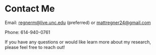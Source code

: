 # Contact Me

Email: regnerm@live.unc.edu (preferred) or mattregner24@gmail.com

Phone: 614-940-0761

If you have any questions or would like learn more about my research, please feel free to reach out!
